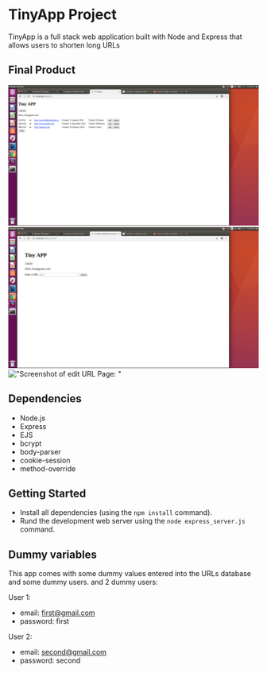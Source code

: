 # TinyApp Project
TinyApp is a full stack web application built with Node and Express that allows users to shorten long URLs

## Final Product
!["Screenshot of URLs Page: "](https://github.com/dleard/TinyApp/blob/master/docs/urls.png)
!["Screenshot of create new URL Page: "](https://github.com/dleard/TinyApp/blob/master/docs/new.png)
!["Screenshot of edit URL Page: "]()

## Dependencies

- Node.js
- Express
- EJS
- bcrypt
- body-parser
- cookie-session
- method-override

## Getting Started

- Install all dependencies (using the `npm install` command).
- Rund the development web server using the `node express_server.js` command.

## Dummy variables

This app comes with some dummy values entered into the URLs database and some dummy users.
and 2 dummy users:<br/>

User 1:
- email: first@gmail.com
- password: first

User 2:
- email: second@gmail.com
- password: second

